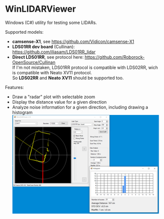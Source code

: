 # WinLIDARViewer
Windows (C#) utility for testing some LIDARs.  
  
Supported models:
 * **camsense-X1**, see https://github.com/Vidicon/camsense-X1
 * **LDS01RR dev board** (Cullinan): https://github.com/iliasam/LDS01RR_lidar    
 * **Direct LDS01RR**, see protocol here: https://github.com/Roborock-OpenSource/Cullinan  
 If I'm not mistaken, LDS01RR protocol is compatible with LDS02RR, wich is compatible with Neato XV11 protocol.  
 So **LDS02RR** and **Neato XV11** should be supported too.
  
Features:  
 * Draw a "radar" plot with selectable zoom  
 * Display the distance value for a given direction  
 * Analyze noise information for a given direction, including drawing a histogram  
 ![](https://github.com/iliasam/WinLIDARViewer/blob/master/Pictures/Screen1.png)



